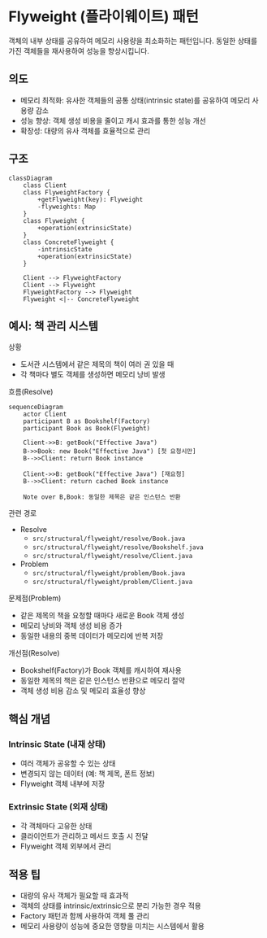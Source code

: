 # Flyweight (플라이웨이트) 패턴

객체의 내부 상태를 공유하여 메모리 사용량을 최소화하는 패턴입니다. 동일한 상태를 가진 객체들을 재사용하여 성능을 향상시킵니다.

## 의도
- 메모리 최적화: 유사한 객체들의 공통 상태(intrinsic state)를 공유하여 메모리 사용량 감소
- 성능 향상: 객체 생성 비용을 줄이고 캐시 효과를 통한 성능 개선  
- 확장성: 대량의 유사 객체를 효율적으로 관리

## 구조

```mermaid
classDiagram
    class Client
    class FlyweightFactory {
        +getFlyweight(key): Flyweight
        -flyweights: Map
    }
    class Flyweight {
        +operation(extrinsicState)
    }
    class ConcreteFlyweight {
        -intrinsicState
        +operation(extrinsicState)
    }

    Client --> FlyweightFactory
    Client --> Flyweight
    FlyweightFactory --> Flyweight
    Flyweight <|-- ConcreteFlyweight
```

## 예시: 책 관리 시스템

상황
- 도서관 시스템에서 같은 제목의 책이 여러 권 있을 때
- 각 책마다 별도 객체를 생성하면 메모리 낭비 발생

흐름(Resolve)
```mermaid
sequenceDiagram
    actor Client
    participant B as Bookshelf(Factory)
    participant Book as Book(Flyweight)

    Client->>B: getBook("Effective Java")
    B->>Book: new Book("Effective Java") [첫 요청시만]
    B-->>Client: return Book instance
    
    Client->>B: getBook("Effective Java") [재요청]
    B-->>Client: return cached Book instance
    
    Note over B,Book: 동일한 제목은 같은 인스턴스 반환
```

관련 경로
- Resolve
  - `src/structural/flyweight/resolve/Book.java`
  - `src/structural/flyweight/resolve/Bookshelf.java`
  - `src/structural/flyweight/resolve/Client.java`
- Problem
  - `src/structural/flyweight/problem/Book.java`
  - `src/structural/flyweight/problem/Client.java`

문제점(Problem)
- 같은 제목의 책을 요청할 때마다 새로운 Book 객체 생성
- 메모리 낭비와 객체 생성 비용 증가
- 동일한 내용의 중복 데이터가 메모리에 반복 저장

개선점(Resolve)
- Bookshelf(Factory)가 Book 객체를 캐시하여 재사용
- 동일한 제목의 책은 같은 인스턴스 반환으로 메모리 절약
- 객체 생성 비용 감소 및 메모리 효율성 향상

## 핵심 개념

### Intrinsic State (내재 상태)
- 여러 객체가 공유할 수 있는 상태
- 변경되지 않는 데이터 (예: 책 제목, 폰트 정보)
- Flyweight 객체 내부에 저장

### Extrinsic State (외재 상태)  
- 각 객체마다 고유한 상태
- 클라이언트가 관리하고 메서드 호출 시 전달
- Flyweight 객체 외부에서 관리

## 적용 팁
- 대량의 유사 객체가 필요할 때 효과적
- 객체의 상태를 intrinsic/extrinsic으로 분리 가능한 경우 적용
- Factory 패턴과 함께 사용하여 객체 풀 관리
- 메모리 사용량이 성능에 중요한 영향을 미치는 시스템에서 활용